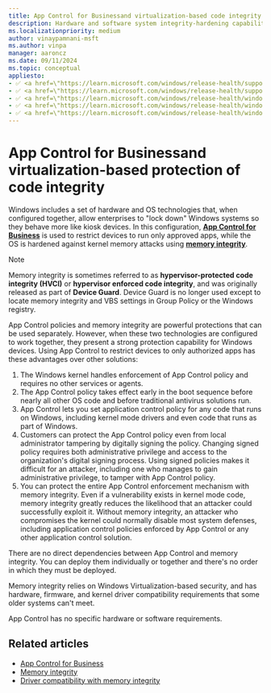 ```yaml
---
title: App Control for Businessand virtualization-based code integrity
description: Hardware and software system integrity-hardening capabilities that can be deployed separately or in combination with App Control for Business.
ms.localizationpriority: medium
author: vinaypamnani-msft
ms.author: vinpa
manager: aaroncz
ms.date: 09/11/2024
ms.topic: conceptual
appliesto:
- ✅ <a href=\"https://learn.microsoft.com/windows/release-health/supported-versions-windows-client\" target=\"_blank\">Windows 11</a>
- ✅ <a href=\"https://learn.microsoft.com/windows/release-health/supported-versions-windows-client\" target=\"_blank\">Windows 10</a>
- ✅ <a href=\"https://learn.microsoft.com/windows/release-health/windows-server-release-info\" target=\"_blank\">Windows Server 2022</a>
- ✅ <a href=\"https://learn.microsoft.com/windows/release-health/windows-server-release-info\" target=\"_blank\">Windows Server 2019</a>
- ✅ <a href=\"https://learn.microsoft.com/windows/release-health/windows-server-release-info\" target=\"_blank\">Windows Server 2016</a>
---
```


# App Control for Businessand virtualization-based protection of code integrity

Windows includes a set of hardware and OS technologies that, when configured together, allow enterprises to "lock down" Windows systems so they behave more like kiosk devices. In this configuration, [**App Control for Business**](app-control-for-business/appcontrol.md) is used to restrict devices to run only approved apps, while the OS is hardened against kernel memory attacks using [**memory integrity**](../../hardware-security/enable-virtualization-based-protection-of-code-integrity.md).

> [!NOTE]
> Memory integrity is sometimes referred to as **hypervisor-protected code integrity (HVCI)** or **hypervisor enforced code integrity**, and was originally released as part of **Device Guard**. Device Guard is no longer used except to locate memory integrity and VBS settings in Group Policy or the Windows registry.

App Control policies and memory integrity are powerful protections that can be used separately. However, when these two technologies are configured to work together, they present a strong protection capability for Windows devices. Using App Control to restrict devices to only authorized apps has these advantages over other solutions:

1. The Windows kernel handles enforcement of App Control policy and requires no other services or agents.
1. The App Control policy takes effect early in the boot sequence before nearly all other OS code and before traditional antivirus solutions run.
1. App Control lets you set application control policy for any code that runs on Windows, including kernel mode drivers and even code that runs as part of Windows.
1. Customers can protect the App Control policy even from local administrator tampering by digitally signing the policy. Changing signed policy requires both administrative privilege and access to the organization's digital signing process. Using signed policies makes it difficult for an attacker, including one who manages to gain administrative privilege, to tamper with App Control policy.
1. You can protect the entire App Control enforcement mechanism with memory integrity. Even if a vulnerability exists in kernel mode code, memory integrity greatly reduces the likelihood that an attacker could successfully exploit it. Without memory integrity, an attacker who compromises the kernel could normally disable most system defenses, including application control policies enforced by App Control or any other application control solution.

There are no direct dependencies between App Control and memory integrity. You can deploy them individually or together and there's no order in which they must be deployed.

Memory integrity relies on Windows Virtualization-based security, and has hardware, firmware, and kernel driver compatibility requirements that some older systems can't meet.

App Control has no specific hardware or software requirements.

## Related articles

- [App Control for Business](app-control-for-business/appcontrol.md)
- [Memory integrity](../../hardware-security/enable-virtualization-based-protection-of-code-integrity.md)
- [Driver compatibility with memory integrity](https://techcommunity.microsoft.com/t5/windows-hardware-certification/driver-compatibility-with-device-guard-in-windows-10/ba-p/364865)
